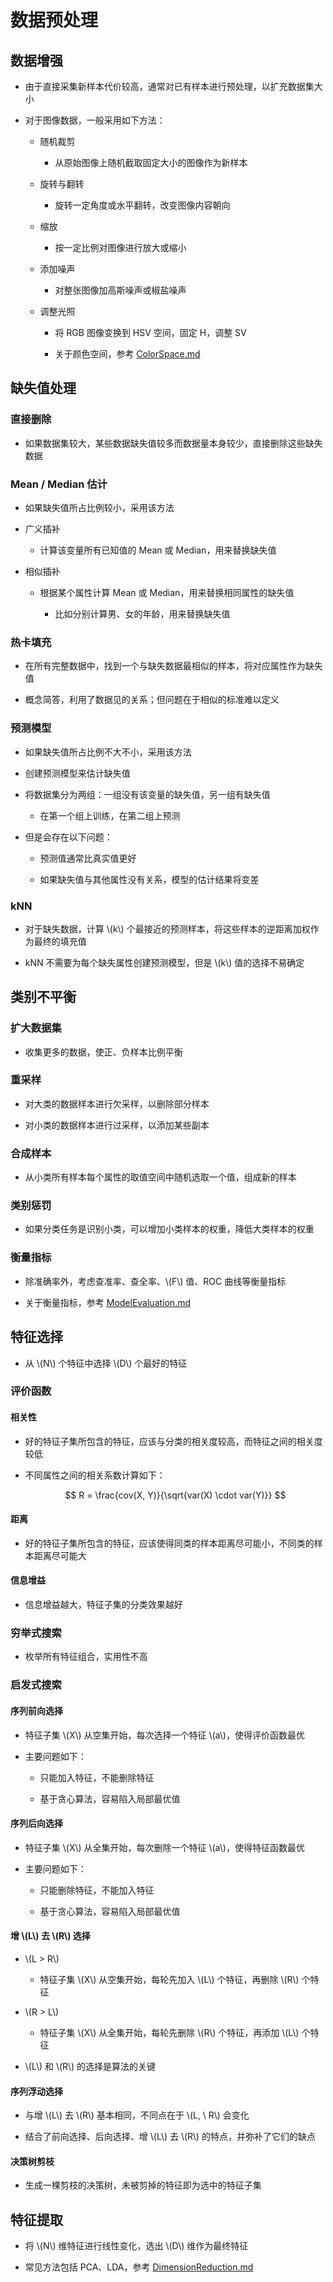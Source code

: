 <script type="text/javascript" src="http://cdn.mathjax.org/mathjax/latest/MathJax.js?config=default"></script>

# 数据预处理

## 数据增强

- 由于直接采集新样本代价较高，通常对已有样本进行预处理，以扩充数据集大小

- 对于图像数据，一般采用如下方法：

	- 随机裁剪

		- 从原始图像上随机截取固定大小的图像作为新样本

	- 旋转与翻转

		- 旋转一定角度或水平翻转，改变图像内容朝向

	- 缩放

		- 按一定比例对图像进行放大或缩小

	- 添加噪声

		- 对整张图像加高斯噪声或椒盐噪声

	- 调整光照

		- 将 RGB 图像变换到 HSV 空间，固定 H，调整 SV

		- 关于颜色空间，参考 [ColorSpace.md](../vision/ColorSpace.md)

## 缺失值处理

### 直接删除

- 如果数据集较大，某些数据缺失值较多而数据量本身较少，直接删除这些缺失数据

### Mean / Median 估计

- 如果缺失值所占比例较小，采用该方法

- 广义插补

	- 计算该变量所有已知值的 Mean 或 Median，用来替换缺失值

- 相似插补

	- 根据某个属性计算 Mean 或 Median，用来替换相同属性的缺失值

		- 比如分别计算男、女的年龄，用来替换缺失值

### 热卡填充

- 在所有完整数据中，找到一个与缺失数据最相似的样本，将对应属性作为缺失值

- 概念简答，利用了数据见的关系；但问题在于相似的标准难以定义

### 预测模型

- 如果缺失值所占比例不大不小，采用该方法

- 创建预测模型来估计缺失值

- 将数据集分为两组：一组没有该变量的缺失值，另一组有缺失值

	- 在第一个组上训练，在第二组上预测

- 但是会存在以下问题：

	- 预测值通常比真实值更好

	- 如果缺失值与其他属性没有关系，模型的估计结果将变差

### kNN

- 对于缺失数据，计算 \\(k\\) 个最接近的预测样本，将这些样本的逆距离加权作为最终的填充值

- kNN 不需要为每个缺失属性创建预测模型，但是 \\(k\\) 值的选择不易确定

## 类别不平衡

### 扩大数据集

- 收集更多的数据，使正、负样本比例平衡

### 重采样

- 对大类的数据样本进行欠采样，以删除部分样本

- 对小类的数据样本进行过采样，以添加某些副本

### 合成样本

- 从小类所有样本每个属性的取值空间中随机选取一个值，组成新的样本

### 类别惩罚

- 如果分类任务是识别小类，可以增加小类样本的权重，降低大类样本的权重

### 衡量指标

- 除准确率外，考虑查准率、查全率、\\(F\\) 值、ROC 曲线等衡量指标

- 关于衡量指标，参考 [ModelEvaluation.md](ModelEvaluation.md)

## 特征选择

- 从 \\(N\\) 个特征中选择 \\(D\\) 个最好的特征

### 评价函数

#### 相关性

- 好的特征子集所包含的特征，应该与分类的相关度较高，而特征之间的相关度较低

- 不同属性之间的相关系数计算如下：

	$$
	R = \frac{cov(X, Y)}{\sqrt{var(X) \cdot var(Y)}}
	$$

#### 距离

- 好的特征子集所包含的特征，应该使得同类的样本距离尽可能小，不同类的样本距离尽可能大

#### 信息增益

- 信息增益越大，特征子集的分类效果越好

### 穷举式搜索

- 枚举所有特征组合，实用性不高

### 启发式搜索

#### 序列前向选择

- 特征子集 \\(X\\) 从空集开始，每次选择一个特征 \\(a\\)，使得评价函数最优

- 主要问题如下：

	- 只能加入特征，不能删除特征

	- 基于贪心算法，容易陷入局部最优值

#### 序列后向选择

- 特征子集 \\(X\\) 从全集开始，每次删除一个特征 \\(a\\)，使得特征函数最优

- 主要问题如下：

	- 只能删除特征，不能加入特征

	- 基于贪心算法，容易陷入局部最优值

#### 增 \\(L\\) 去 \\(R\\) 选择

- \\(L > R\\)

	- 特征子集 \\(X\\) 从空集开始，每轮先加入 \\(L\\) 个特征，再删除 \\(R\\) 个特征

- \\(R > L\\)

	- 特征子集 \\(X\\) 从全集开始，每轮先删除 \\(R\\) 个特征，再添加 \\(L\\) 个特征

- \\(L\\) 和 \\(R\\) 的选择是算法的关键

#### 序列浮动选择

- 与增 \\(L\\) 去 \\(R\\) 基本相同，不同点在于 \\(L, \ R\\) 会变化

- 结合了前向选择、后向选择、增 \\(L\\) 去 \\(R\\) 的特点，并弥补了它们的缺点

#### 决策树剪枝

- 生成一棵剪枝的决策树，未被剪掉的特征即为选中的特征子集

## 特征提取

- 将 \\(N\\) 维特征进行线性变化，选出 \\(D\\) 维作为最终特征

- 常见方法包括 PCA、LDA，参考 [DimensionReduction.md](DimensionReduction.md)